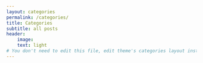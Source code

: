 ```yaml
---
layout: categories
permalink: /categories/
title: Categories
subtitle: all posts
header:
    image: 
    text: light
# You don't need to edit this file, edit theme's categories layout instead if you wanna make some changes
---
```

